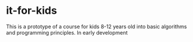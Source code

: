 # it-for-kids
This is a prototype of a course for kids 8-12 years old into basic algorithms and programming principles. In early development
